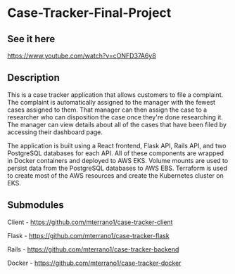 # Case-Tracker-Final-Project


## See it here

https://www.youtube.com/watch?v=cONFD37A6y8


## Description

This is a case tracker application that allows customers to file a complaint. The complaint is automatically assigned to the manager with the fewest cases assigned to them. That manager can then assign the case to a researcher who can disposition the case once they're done researching it. The manager can view details about all of the cases that have been filed by accessing their dashboard page.

The application is built using a React frontend, Flask API, Rails API, and two PostgreSQL databases for each API. All of these components are wrapped in Docker containers and deployed to AWS EKS. Volume mounts are used to persist data from the PostgreSQL databases to AWS EBS. Terraform is used to create most of the AWS resources and create the Kubernetes cluster on EKS.


## Submodules

Client - https://github.com/mterrano1/case-tracker-client

Flask - https://github.com/mterrano1/case-tracker-flask

Rails - https://github.com/mterrano1/case-tracker-backend

Docker - https://github.com/mterrano1/case-tracker-docker